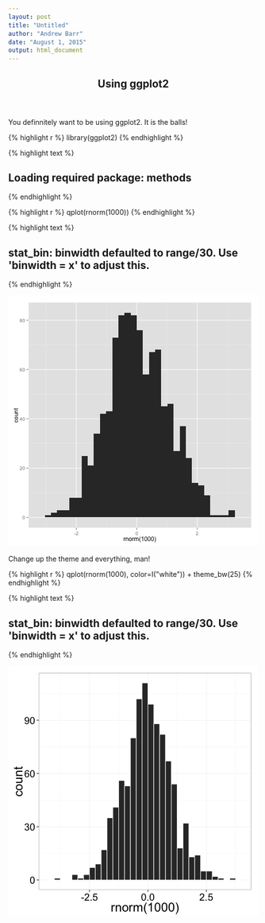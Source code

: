 ```yaml
---
layout: post
title: "Untitled"
author: "Andrew Barr"
date: "August 1, 2015"
output: html_document
---
```


<header class='major'>
  <h2>Using ggplot2</h2>
</header>

You definnitely want to be using ggplot2.  It is the balls!


{% highlight r %}
library(ggplot2)
{% endhighlight %}



{% highlight text %}
## Loading required package: methods
{% endhighlight %}



{% highlight r %}
qplot(rnorm(1000))
{% endhighlight %}



{% highlight text %}
## stat_bin: binwidth defaulted to range/30. Use 'binwidth = x' to adjust this.
{% endhighlight %}

![plot of chunk unnamed-chunk-1](/figure/source/2015-08-01-test-post/unnamed-chunk-1-1.png) 

Change up the theme and everything, man!


{% highlight r %}
qplot(rnorm(1000), color=I("white")) + theme_bw(25)
{% endhighlight %}



{% highlight text %}
## stat_bin: binwidth defaulted to range/30. Use 'binwidth = x' to adjust this.
{% endhighlight %}

![plot of chunk unnamed-chunk-2](/figure/source/2015-08-01-test-post/unnamed-chunk-2-1.png) 
